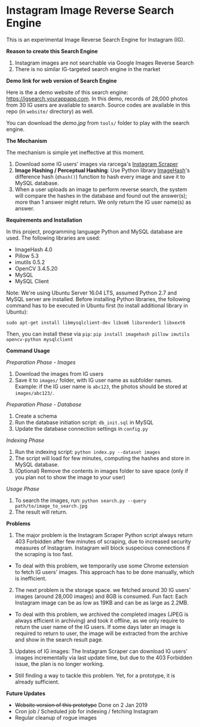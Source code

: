 # Instagram Image Reverse Search Engine
This is an experimental Image Reverse Search Engine for Instagram (IG).


**Reason to create this Search Engine**

1. Instagram images are not searchable via Google Images Reverse Search
2. There is no similar IG-targeted search engine in the market

**Demo link for web version of Search Engine**

Here is the a demo website of this search engine: https://igsearch.yourappapp.com.
In this demo, records of 28,000 photos from 30 IG users are available to search.
Source codes are available in this repo (in `website/` directory) as well.

You can download the *demo.jpg* from `tools/` folder to play with the search engine.

**The Mechanism**

The mechanism is simple yet ineffective at this moment.

1. Download some IG users' images via rarcega's [Instagram Scraper](https://github.com/rarcega/instagram-scraper/)
2. **Image Hashing / Perceptual Hashing**: Use Python library [ImageHash](https://pypi.org/project/ImageHash/)'s difference hash (`dhash()`) function to hash every image and save it to MySQL database.
3. When a user uploads an image to perform reverse search, the system will compare the hashes in the database and found out the answer(s); more than 1 answer might return. We only return the IG user name(s) as answer.

**Requirements and Installation**

In this project, programming language Python and MySQL database are used. The following libraries are used:

- ImageHash 4.0
- Pillow 5.3
- imutils 0.5.2
- OpenCV 3.4.5.20
- MySQL 
- MySQL Client

Note: We're using Ubuntu Server 16.04 LTS, assumed Python 2.7 and MySQL server are installed. Before installing Python libraries, the following command has to be executed in Ubuntu first (to install additional library in Ubuntu):

    sudo apt-get install libmysqlclient-dev libsm6 libxrender1 libxext6

Then, you can install these via `pip`: `pip install imagehash pillow imutils opencv-python mysqlclient`

**Command Usage**

*Preparation Phase - Images*
1. Download the images from IG users
2. Save it to `images/` folder, with IG user name as subfolder names. Example: if the IG user name is `abc123`, the photos should be stored at `images/abc123/`.

*Preparation Phase - Database*
1. Create a schema
2. Run the database initiation script: `db_init.sql` in MySQL
3. Update the database connection settings in `config.py`

*Indexing Phase*
1. Run the indexing script: `python index.py --dataset images`
2. The script will load for few minutes, computing the hashes and store in MySQL database.
3. (Optional) Remove the contents in images folder to save space (only if you plan not to show the image to your user)

*Usage Phase*
1. To search the images, run: `python search.py --query path/to/image_to_search.jpg`
2. The result will return.

**Problems**

1. The major problem is the Instagram Scraper Python script always return 403 Forbidden after few minutes of scraping, due to increased security measures of Instagram. Instagram will block suspecious connections if the scraping is too fast.

- To deal with this problem, we temporarily use some Chrome extension to fetch IG users' images. This approach has to be done manually, which is inefficient.

2. The next problem is the storage space. we fetched around 30 IG users' images (around 28,000 images) and 8GB is consumed. Fun fact: Each Instagram image can be as low as 19KB and can be as large as 2.2MB.

- To deal with this problem, we archived the completed images (JPEG is always efficient in archiving) and took it offline, as we only require to return the user name of the IG users. If some days later an image is required to return to user, the image will be extracted from the archive and show in the search result page.

3. Updates of IG images: The Instagram Scraper can download IG users' images incrementally via last update time, but due to the 403 Forbidden issue, the plan is no longer working. 

- Still finding a way to tackle this problem. Yet, for a prototype, it is already sufficient.

**Future Updates**

- <s>Website version of this prototype</s> Done on 2 Jan 2019
- Cron job / Scheduled job for indexing / fetching Instagram
- Regular cleanup of rogue images
